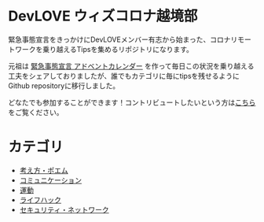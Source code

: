DevLOVE ウィズコロナ越境部
============

緊急事態宣言をきっかけにDevLOVEメンバー有志から始まった、コロナリモートワークを乗り越えるTipsを集めるリポジトリになります。

元祖は [緊急事態宣言 アドベントカレンダー](https://chouseisan.com/s?h=73b9f7603bd142a08ab69f347e6f5f72) を作って毎日この状況を乗り越える工夫をシェアしておりましたが、誰でもカテゴリに毎にtipsを残せるようにGithub repositoryに移行しました。

どなたでも参加することができます！コントリビュートしたいという方は[こちら](./CONTRIBUTING.md)をご覧ください。

# カテゴリ

- [考え方・ポエム](考え方・ポエム.md)
- [コミュニケーション](コミュニケーション.md)
- [運動](運動.md)
- [ライフハック](ライフハック.md)
- [セキュリティ・ネットワーク](セキュリティ・ネットワーク.md)
